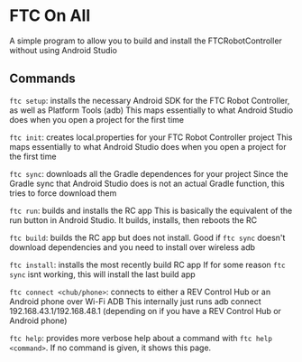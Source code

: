 # FTC On All
A simple program to allow you to build and install the FTCRobotController without using Android Studio

## Commands

`ftc setup`: installs the necessary Android SDK for the FTC Robot Controller, as well as Platform Tools (adb)
This maps essentially to what Android Studio does when you open a project for the first time


`ftc init`: creates local.properties for your FTC Robot Controller project
This maps essentially to what Android Studio does when you open a project for the first time


`ftc sync`: downloads all the Gradle dependences for your project
Since the Gradle sync that Android Studio does is not an actual Gradle function, this tries to force download them


`ftc run`: builds and installs the RC app
This is basically the equivalent of the run button in Android Studio. It builds, installs, then reboots the RC


`ftc build`: builds the RC app but does not install.
Good if `ftc sync` doesn't download dependencies and you need to install over wireless adb


`ftc install`: installs the most recently build RC app
If for some reason `ftc sync` isnt working, this will install the last build app


`ftc connect <chub/phone>`: connects to either a REV Control Hub or an Android phone over Wi-Fi ADB
This internally just runs adb connect 192.168.43.1/192.168.48.1 (depending on if you have a REV Control Hub or Android phone)


`ftc help`: provides more verbose help about a command with `ftc help <command>`. If no command is given, it shows this page.
